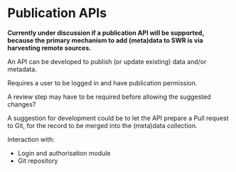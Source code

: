 # Publication APIs

**Currently under discussion if a publication API will be supported, because the primary mechanism to add (meta)data to SWR is via harvesting remote sources.**

An API can be developed to publish (or update existing) data and/or metadata. 

Requires a user to be logged in and have publication permission.

A review step may have to be required before allowing the suggested changes?

A suggestion for development could be to let the API prepare a Pull request to Git, for the record to be merged into the (meta)data collection.

Interaction with:

- Login and authorisation module
- Git repository
